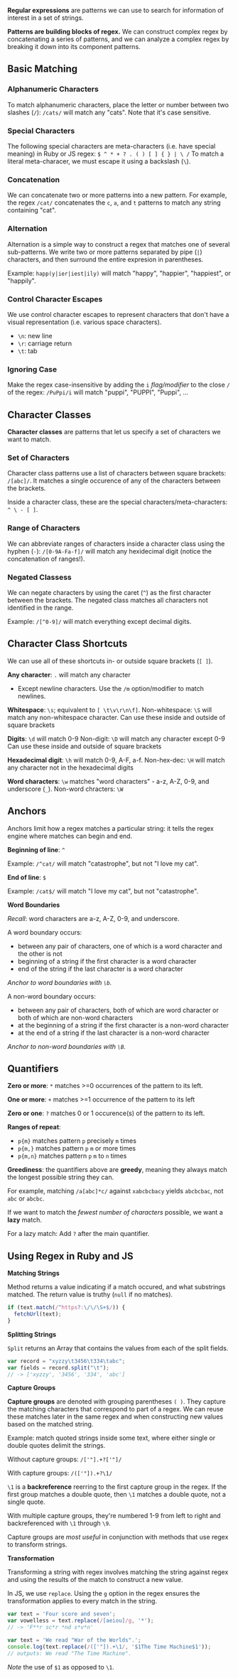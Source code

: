 **Regular expressions** are patterns we can use to search for information of interest in a set of strings. 

**Patterns are building blocks of regex.** We can construct complex regex by concatenating a series of patterns, and we can analyze a complex regex by breaking it down into its component patterns.

## Basic Matching

### **Alphanumeric Characters**

To match alphanumeric characters, place the letter or number between two slashes (`/`): `/cats/` will match any "cats". Note that it's case sensitive.

### **Special Characters**

The following special characters are meta-characters (i.e. have special meaning) in Ruby or JS regex:
`$ ^ * + ? . ( ) [ ] { } | \ /`
To match a literal meta-characer, we must escape it using a backslash (`\`).

### **Concatenation**

We can concatenate two or more patterns into a new pattern. For example, the regex `/cat/` concatenates the `c`, `a`, and `t` patterns to match any string containing "cat".

### **Alternation**

Alternation is a simple way to construct a regex that matches one of several sub-patterns. We write two or more patterns separated by pipe (`|`) characters, and then surround the entire expresion in parentheses.

Example: `happ(y|ier|iest|ily)` will match "happy", "happier", "happiest", or "happily". 

### **Control Character Escapes**

We use control character escapes to represent characters that don't have a visual representation (i.e. various space characters).
- `\n`: new line
- `\r`: carriage return
- `\t`: tab

### **Ignoring Case**

Make the regex case-insensitive by adding the `i` *flag/modifier* to the close `/` of the regex: `/PuPpi/i` will match "puppi", "PUPPI", "Puppi", ...

## Character Classes

**Character classes** are patterns that let us specify a set of characters we want to match.

### **Set of Characters**

Character class patterns use a list of characters between square brackets: `/[abc]/`. It matches a single occurence of any of the characters between the brackets. 

Inside a character class, these are the special characters/meta-characters: `^ \ - [ ]`.

### **Range of Characters**

We can abbreviate ranges of characters inside a character class using the hyphen (`-`): `/[0-9A-Fa-f]/` will match any hexidecimal digit (notice the concatenation of ranges!).

### **Negated Classess**

We can negate characters by using the caret (`^`) as the first character between the brackets. The negated class matches all characters not identified in the range.

Example: `/[^0-9]/` will match everything except decimal digits.

## Character Class Shortcuts

We can use all of these shortcuts in- or outside square brackets (`[ ]`).

**Any character**: `.` will match any character 
  - Except newline characters. Use the `/m` option/modifier to match newlines.

**Whitespace**: `\s`; equivalent to `[ \t\v\r\n\f]`.
Non-whitespace: `\S` will match any non-whitespace character.
  Can use these inside and outside of square brackets

**Digits**: `\d` will match 0-9
Non-digit: `\D` will match any character except 0-9
  Can use these inside and outside of square brackets

**Hexadecimal digit**: `\h` will match 0-9, A-F, a-f.
Non-hex-dec: `\H` will match any character not in the hexadecimal digits

**Word characters**: `\w` matches "word characters" - a-z, A-Z, 0-9, and underscore (`_`).
Non-word chracters: `\W`

## Anchors

Anchors limit how a regex matches a particular string: it tells the regex engine where matches can begin and end.

**Beginning of line**: `^` 

Example: `/^cat/` will match "catastrophe", but not "I love my cat". 

**End of line**: `$` 

Example: `/cat$/` will match "I love my cat", but not "catastrophe".

**Word Boundaries**

*Recall*: word characters are a-z, A-Z, 0-9, and underscore.

A word boundary occurs: 
- between any pair of characters, one of which is a word character and the other is not
- beginning of a string if the first character is a word character
- end of the string if the last character is a word character

*Anchor to word boundaries with `\b`.*

A non-word boundary occurs:
- between any pair of characters, both of which are word character or both of which are non-word characters
- at the beginning of a string if the first character is a non-word character
- at the end of a string if the last character is a non-word character

*Anchor to non-word boundaries with `\B`.*

## Quantifiers

**Zero or more**: `*` matches >=0 occurrences of the pattern to its left.

**One or more**: `+` matches >=1 occurrence of the pattern to its left

**Zero or one**: `?` matches 0 or 1 occurence(s) of the pattern to its left.

**Ranges of repeat**: 
- `p{m}` matches pattern `p` precisely `m` times
- `p{m,}` matches pattern `p` `m` or more times
- `p{m,n}` matches pattern `p` `m` to `n` times

**Greediness**: the quantifiers above are **greedy**, meaning they always match the longest possible string they can. 

For example, matching `/a[abc]*c/` against `xabcbcbacy` yields `abcbcbac`, not `abc` or `abcbc`. 

If we want to match the *fewest number of characters* possible, we want a **lazy** match. 

For a lazy match: Add `?` after the main quantifier.

## Using Regex in Ruby and JS

**Matching Strings**

Method returns a value indicating if a match occured, and what substrings matched. The return value is truthy (`null` if no matches).

``` js
if (text.match(/^https?:\/\/\S+$/)) {
  fetchUrl(text);
}
```

**Splitting Strings**

`Split` returns an Array that contains the values from each of the split fields. 

``` js
var record = "xyzzy\t3456\t334\tabc";
var fields = record.split("\t");
// -> ['xyzzy', '3456', '334', 'abc']
```

**Capture Groups**

**Capture groups** are denoted with grouping parentheses `( )`. They capture the matching characters that correspond to part of a regex. We can reuse these matches later in the same regex and when constructing new values based on the matched string. 

Example: match quoted strings inside some text, where either single or double quotes delimit the strings. 

Without capture groups: `/['"].+?['"]/`

With capture groups: `/(['"]).+?\1/`

`\1` is a **backreference** reerring to the first capture group in the regex. If the first group matches a double quote, then `\1` matches a double quote, not a single quote.

With multiple capture groups, they're numbered 1-9 from left to right and backreferenced with `\1` through `\9`.

Capture groups are *most useful* in conjunction with methods that use regex to transform strings. 

**Transformation**

Transforming a string with regex involves matching the string against regex and using the results of the match to construct a new value.

In JS, we use `replace`. Using the `g` option in the regex ensures the transformation applies to every match in the string.

``` js
var text = 'Four score and seven';
var vowelless = text.replace(/[aeiou]/g, '*');
// -> 'F**r sc*r *nd s*v*n'

var text = 'We read "War of the Worlds".';
console.log(text.replace(/(['"]).+\1/, '$1The Time Machine$1'));
// outputs: We read "The Time Machine".
```

*Note* the use of `$1` as opposed to `\1`.